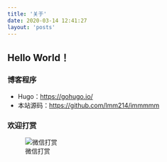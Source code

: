 ```yaml
---
title: '关于'
date: 2020-03-14 12:41:27
layout: 'posts'
---
```


## Hello World！

### 博客程序

- Hugo：<https://gohugo.io/>
- 本站源码：<https://github.com/lmm214/immmmm>

<!--more-->

### 欢迎打赏

<figure>
    <img src="https://pic.edui.fun/wx.jpg" alt="微信打赏" />
    <figcaption>微信打赏</figcaption>
</figure>
